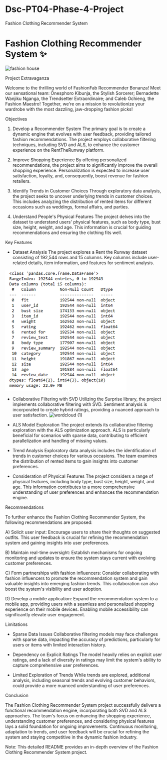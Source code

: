 # Dsc-PT04-Phase-4-Project
Fashion Clothing Recommender System
# Fashion Clothing Recommender System ✨


![fashion house](https://github.com/Ones-Muiru/Dsc-PT04-Phase-4-Project/assets/128042986/21de6b6a-2ae6-43f3-a404-ba13e7752939)


Project Extravaganza


Welcome to the thrilling world of FashionFab Recommender Bonanza! Meet our sensational team: Onesphoro Kibunja, the Stylish Sorcerer; Bernadette Wanjiku Nganga, the Trendsetter Extraordinaire; and Caleb Ochieng, the Fashion Maestro! Together, we're on a mission to revolutionize your wardrobe with the most dazzling, jaw-dropping fashion picks!

Objectives
1. Develop a Recommender System
The primary goal is to create a dynamic engine that evolves with user feedback, providing tailored fashion recommendations. The project employs collaborative filtering techniques, including SVD and ALS, to enhance the customer experience on the RentTheRunway platform.

2. Improve Shopping Experience
By offering personalized recommendations, the project aims to significantly improve the overall shopping experience. Personalization is expected to increase user satisfaction, loyalty, and, consequently, boost revenue for fashion retailers.

3. Identify Trends in Customer Choices
Through exploratory data analysis, the project seeks to uncover underlying trends in customer choices. This includes analyzing the distribution of rented items for different occasions such as weddings, formal affairs, and parties.

4. Understand People's Physical Features
The project delves into the dataset to understand users' physical features, such as body type, bust size, height, weight, and age. This information is crucial for guiding recommendations and ensuring the clothing fits well.

Key Features
- Dataset Analysis
The project explores a Rent the Runway dataset consisting of 192,544 rows and 15 columns. Key columns include user-related details, item information, and features for sentiment analysis.

![Image 1](https://github.com/Ones-Muiru/Dsc-PT04-Phase-4-Project/blob/Bernadette/Visualizations/Capture.PNG)
- Collaborative Filtering with SVD
Utilizing the Surprise library, the project implements collaborative filtering with SVD. Sentiment analysis is incorporated to create hybrid ratings, providing a nuanced approach to user satisfaction.
![wordcloud (1)](https://github.com/Ones-Muiru/Dsc-PT04-Phase-4-Project/assets/128042986/b203f4af-8016-480f-8ae3-1811f5e3306f)

- ALS Model Exploration
The project extends its collaborative filtering exploration with the ALS optimization approach. ALS is particularly beneficial for scenarios with sparse data, contributing to efficient parallelization and handling of missing values.

- Trend Analysis
Exploratory data analysis includes the identification of trends in customer choices for various occasions. The team examines the distribution of rented items to gain insights into customer preferences.

- Consideration of Physical Features
The project considers a range of physical features, including body type, bust size, height, weight, and age. This information contributes to a more comprehensive understanding of user preferences and enhances the recommendation engine.

Recommendations


To further enhance the Fashion Clothing Recommender System, the following recommendations are proposed:

A) Solicit user input: Encourage users to share their thoughts on suggested outfits. This user feedback is crucial for refining the recommendation system and gaining insights into user preferences.

B) Maintain real-time oversight: Establish mechanisms for ongoing monitoring and updates to ensure the system stays current with evolving customer preferences.

C) Form partnerships with fashion influencers: Consider collaborating with fashion influencers to promote the recommendation system and gain valuable insights into emerging fashion trends. This collaboration can also boost the system's visibility and user adoption.

D) Develop a mobile application: Expand the recommendation system to a mobile app, providing users with a seamless and personalized shopping experience on their mobile devices. Enabling mobile accessibility can significantly elevate user engagement.

Limitations
- Sparse Data Issues
Collaborative filtering models may face challenges with sparse data, impacting the accuracy of predictions, particularly for users or items with limited interaction history.

- Dependency on Explicit Ratings
The model heavily relies on explicit user ratings, and a lack of diversity in ratings may limit the system's ability to capture comprehensive user preferences.

- Limited Exploration of Trends
While trends are explored, additional analysis, including seasonal trends and evolving customer behaviors, could provide a more nuanced understanding of user preferences.

Conclusion


The Fashion Clothing Recommender System project successfully delivers a functional recommendation engine, incorporating both SVD and ALS approaches. The team's focus on enhancing the shopping experience, understanding customer preferences, and considering physical features lays a solid foundation for ongoing improvements. Continuous monitoring, adaptation to trends, and user feedback will be crucial for refining the system and staying competitive in the dynamic fashion industry.

Note: This detailed README provides an in-depth overview of the Fashion Clothing Recommender System project.
